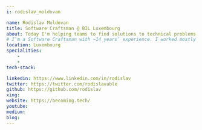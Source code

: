 ```yaml
---
i: rodislav_moldovan

name: Rodislav Moldovan
title: Software Craftsman @ BIL Luxembourg
about: Today I'm helping teams to find solutions to technical problems and facilitate interactions.
# I'm a Software Craftsman with ~14 years’ experience. I worked mostly with Banking Systems, Electronic Payments, Media Streaming. In most cases I was taking part in the development of the complete stack. Today I'm helping teams to find solutions to technical problems and facilitate interactions.
location: Luxembourg
specialities:
    - 
    - 
tech-stack: 

linkedin: https://www.linkedin.com/in/rodislav
twitter: https://twitter.com/rodislavable
github: https://github.com/rodislav
xing: 
website: https://becoming.tech/
youtube: 
medium: 
blog: 
---
```


